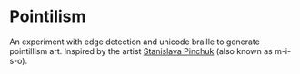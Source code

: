 # Pointilism

An experiment with edge detection and unicode braille to generate pointillism art. Inspired by the artist [Stanislava Pinchuk](https://stanislavapinchuk.com/) (also known as m-i-s-o).
